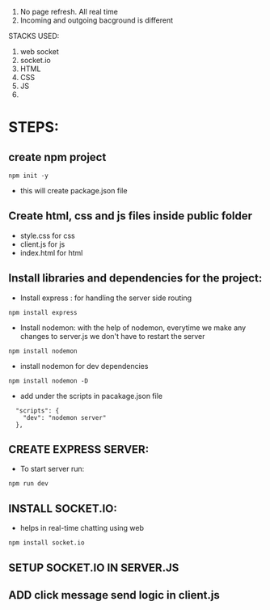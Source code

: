 1. No page refresh. All real time
2. Incoming and outgoing bacground is different

STACKS USED:

1. web socket
2. socket.io
3. HTML
4. CSS
5. JS
6.

# STEPS:

## create npm project

```
npm init -y

```

- this will create package.json file

## Create html, css and js files inside public folder

- style.css for css
- client.js for js
- index.html for html

## Install libraries and dependencies for the project:

- Install express : for handling the server side routing

```
npm install express
```

- Install nodemon: with the help of nodemon, everytime we make any changes to server.js we don't have to restart the server

```
npm install nodemon
```

- install nodemon for dev dependencies

```
npm install nodemon -D
```

- add under the scripts in pacakage.json file

```
  "scripts": {
    "dev": "nodemon server"
  },
```

## CREATE EXPRESS SERVER:

- To start server run:

```
npm run dev
```

## INSTALL SOCKET.IO:

- helps in real-time chatting using web

```
npm install socket.io
```

## SETUP SOCKET.IO IN SERVER.JS

## ADD click message send logic in client.js
